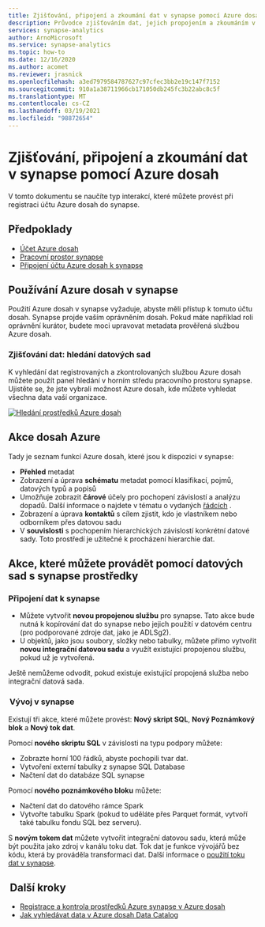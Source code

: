 ```yaml
---
title: Zjišťování, připojení a zkoumání dat v synapse pomocí Azure dosah
description: Průvodce zjišťováním dat, jejich propojením a zkoumáním v synapse
services: synapse-analytics
author: ArnoMicrosoft
ms.service: synapse-analytics
ms.topic: how-to
ms.date: 12/16/2020
ms.author: acomet
ms.reviewer: jrasnick
ms.openlocfilehash: a3ed7979584787627c97cfec3bb2e19c147f7152
ms.sourcegitcommit: 910a1a38711966cb171050db245fc3b22abc8c5f
ms.translationtype: MT
ms.contentlocale: cs-CZ
ms.lasthandoff: 03/19/2021
ms.locfileid: "98872654"
---
```

# <a name="discover-connect-and-explore-data-in-synapse-using-azure-purview"></a>Zjišťování, připojení a zkoumání dat v synapse pomocí Azure dosah 

V tomto dokumentu se naučíte typ interakcí, které můžete provést při registraci účtu Azure dosah do synapse. 

## <a name="prerequisites"></a>Předpoklady 

- [Účet Azure dosah](../../purview/create-catalog-portal.md) 
- [Pracovní prostor synapse](../quickstart-create-workspace.md) 
- [Připojení účtu Azure dosah k synapse](quickstart-connect-azure-purview.md) 

## <a name="using-azure-purview-in-synapse"></a>Používání Azure dosah v synapse 

Použití Azure dosah v synapse vyžaduje, abyste měli přístup k tomuto účtu dosah. Synapse projde vaším oprávněním dosah. Pokud máte například roli oprávnění kurátor, budete moci upravovat metadata prověřená službou Azure dosah. 

### <a name="data-discovery-search-datasets"></a>Zjišťování dat: hledání datových sad 

K vyhledání dat registrovaných a zkontrolovaných službou Azure dosah můžete použít panel hledání v horním středu pracovního prostoru synapse. Ujistěte se, že jste vybrali možnost Azure dosah, kde můžete vyhledat všechna data vaší organizace. 

[![Hledání prostředků Azure dosah](./media/purview-access.png)](./media/purview-access.png#lightbox)

## <a name="azure-purview-actions"></a>Akce dosah Azure 

Tady je seznam funkcí Azure dosah, které jsou k dispozici v synapse: 
- **Přehled** metadat 
- Zobrazení a úprava **schématu** metadat pomocí klasifikací, pojmů, datových typů a popisů 
- Umožňuje zobrazit **čárové** účely pro pochopení závislostí a analýzu dopadů. Další informace o najdete v tématu o vydaných [řádcích](../../purview/catalog-lineage-user-guide.md) .
- Zobrazení a úprava **kontaktů** s cílem zjistit, kdo je vlastníkem nebo odborníkem přes datovou sadu 
- V **souvislosti** s pochopením hierarchických závislostí konkrétní datové sady. Toto prostředí je užitečné k procházení hierarchie dat.

## <a name="actions-that-you-can-perform-over-datasets-with-synapse-resources"></a>Akce, které můžete provádět pomocí datových sad s synapse prostředky 

### <a name="connect-data-to-synapse"></a>Připojení dat k synapse 

- Můžete vytvořit **novou propojenou službu** pro synapse. Tato akce bude nutná k kopírování dat do synapse nebo jejich použití v datovém centru (pro podporované zdroje dat, jako je ADLSg2). 
- U objektů, jako jsou soubory, složky nebo tabulky, můžete přímo vytvořit **novou integrační datovou sadu** a využít existující propojenou službu, pokud už je vytvořená. 

Ještě nemůžeme odvodit, pokud existuje existující propojená služba nebo integrační datová sada. 

###  <a name="develop-in-synapse"></a>Vývoj v synapse 

Existují tři akce, které můžete provést: **Nový skript SQL**, **Nový Poznámkový blok** a **Nový tok dat**. 

Pomocí **nového skriptu SQL** v závislosti na typu podpory můžete: 
- Zobrazte horní 100 řádků, abyste pochopili tvar dat. 
- Vytvoření externí tabulky z synapse SQL Database 
- Načtení dat do databáze SQL synapse 
 
Pomocí **nového poznámkového bloku** můžete: 
- Načtení dat do datového rámce Spark 
- Vytvořte tabulku Spark (pokud to uděláte přes Parquet formát, vytvoří také tabulku fondu SQL bez serveru). 
 
S **novým tokem dat** můžete vytvořit integrační datovou sadu, která může být použita jako zdroj v kanálu toku dat. Tok dat je funkce vývojářů bez kódu, která by prováděla transformaci dat. Další informace o [použití toku dat v synapse](../quickstart-data-flow.md).

##  <a name="nextsteps"></a>Další kroky 

- [Registrace a kontrola prostředků Azure synapse v Azure dosah](../../purview/register-scan-azure-synapse-analytics.md)
- [Jak vyhledávat data v Azure dosah Data Catalog](../../purview/how-to-search-catalog.md)
